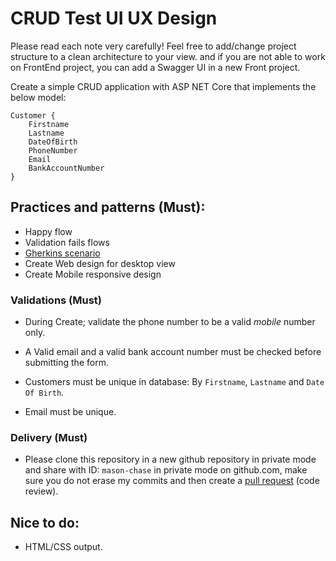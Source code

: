 # CRUD Test UI UX Design

Please read each note very carefully!
Feel free to add/change project structure to a clean architecture to your view.
and if you are not able to work on FrontEnd project, you can add a Swagger UI
in a new Front project.

Create a simple CRUD application with ASP NET Core that implements the below model:
```
Customer {
	Firstname
	Lastname
	DateOfBirth
	PhoneNumber
	Email
	BankAccountNumber
}
```
## Practices and patterns (Must):

- Happy flow
- Validation fails flows
- [Gherkins scenario](https://www.cucumber.io/)
- Create Web design for desktop view
- Create Mobile responsive design 

### Validations (Must)

- During Create; validate the phone number to be a valid *mobile* number only.

- A Valid email and a valid bank account number must be checked before submitting the form.

- Customers must be unique in database: By `Firstname`, `Lastname` and `Date Of Birth`.

- Email must be unique.

### Delivery (Must)
- Please clone this repository in a new github repository in private mode and share with ID: `mason-chase` in private mode on github.com, make sure you do not erase my commits and then create a [pull request](https://docs.github.com/en/pull-requests/collaborating-with-pull-requests/proposing-changes-to-your-work-with-pull-requests/about-pull-requests) (code review).

## Nice to do:
- HTML/CSS output.
